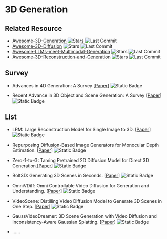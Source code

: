# 3D Generation

## Related Resource
- [Awesome-3D-Generation](https://github.com/justimyhxu/awesome-3D-generation) ![Stars](https://img.shields.io/github/stars/justimyhxu/awesome-3D-generation?style=social) ![Last Commit](https://img.shields.io/github/last-commit/justimyhxu/awesome-3D-generation)
- [Awesome-3D-Diffusion](https://github.com/cwchenwang/awesome-3d-diffusion) ![Stars](https://img.shields.io/github/stars/cwchenwang/awesome-3d-diffusion?style=social) ![Last Commit](https://img.shields.io/github/last-commit/cwchenwang/awesome-3d-diffusion)
- [Awesome-LLMs-meet-Multimodal-Generation](https://github.com/YingqingHe/Awesome-LLMs-meet-Multimodal-Generation) ![Stars](https://img.shields.io/github/stars/YingqingHe/Awesome-LLMs-meet-Multimodal-Generation?style=social) ![Last Commit](https://img.shields.io/github/last-commit/YingqingHe/Awesome-LLMs-meet-Multimodal-Generation)
- [Awesome-3D-Reconstruction-and-Generation](https://github.com/PolySummit/Awesome-3D-Reconstruction-and-Generation) ![Stars](https://img.shields.io/github/stars/PolySummit/Awesome-3D-Reconstruction-and-Generation?style=social) ![Last Commit](https://img.shields.io/github/last-commit/PolySummit/Awesome-3D-Reconstruction-and-Generation)


## Survey

- Advances in 4D Generation: A Survey [[Paper](https://arxiv.org/abs/2503.14501)] ![Static Badge](https://img.shields.io/badge/arXiv-%202503-red)

- Recent Advance in 3D Object and Scene Generation: A Survey [[Paper](https://arxiv.org/abs/2504.11734)] ![Static Badge](https://img.shields.io/badge/arXiv-%202504-red)


## List
- LRM: Large Reconstruction Model for Single Image to 3D. [[Paper](https://arxiv.org/abs/2311.04400)] ![Static Badge](https://img.shields.io/badge/ICLR-%202024-blue)

- Repurposing Diffusion-Based Image Generators for Monocular Depth Estimation. [[Paper](https://doi.org/10.48550/arXiv.2312.02145)] ![Static Badge](https://img.shields.io/badge/CVPR-%202024-blue)

- Zero-1-to-G: Taming Pretrained 2D Diffusion Model for Direct 3D Generation.[[Paper](https://arxiv.org/abs/2501.05427)] ![Static Badge](https://img.shields.io/badge/arXiv-%202501-red)

- Bolt3D: Generating 3D Scenes in Seconds. [[Paper](https://arxiv.org/abs/2503.14445)] ![Static Badge](https://img.shields.io/badge/arXiv-%202503-red)

- OmniVDiff: Omni Controllable Video Diffusion for Generation and Understanding. [[Paper](https://arxiv.org/abs/2504.10825)] ![Static Badge](https://img.shields.io/badge/arXiv-%202504-red)

- VideoScene: Distilling Video Diffusion Model to Generate 3D Scenes in One Step. [[Paper](https://arxiv.org/abs/2504.01956)] ![Static Badge](https://img.shields.io/badge/arXiv-%202504-red)

- GaussVideoDreamer: 3D Scene Generation with Video Diffusion and Inconsistency-Aware Gaussian Splatting. [[Paper](https://arxiv.org/abs/2504.10001)] ![Static Badge](https://img.shields.io/badge/arXiv-%202504-red)

- ......
